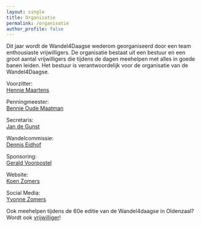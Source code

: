 ```yaml
---
layout: single
title: Organisatie
permalink: /organisatie
author_profile: false
---
```


Dit jaar wordt de Wandel4Daagse wederom georganiseerd door een team enthousiaste vrijwilligers. De organisatie bestaat uit een bestuur en een groot aantal vrijwilligers die tijdens de dagen meehelpen met alles in goede banen leiden. Het bestuur is verantwoordelijk voor de organisatie van de Wandel4Daagse.

Voorzitter:  
[Hennie Maartens](/organisatie/hennie)  

Penningmeester:  
[Bennie Oude Maatman](/organisatie/bennie)  

Secretaris:  
[Jan de Gunst](/organisatie/jan)  

Wandelcommissie:  
[Dennis Eidhof](/organisatie/dennis)  

Sponsoring:  
[Gerald Voorpostel](/organisatie/gerald)  

Website:  
[Koen Zomers](/organisatie/koen)  

Social Media:  
[Yvonne Zomers](/organisatie/yvonne)  

Ook meehelpen tijdens de 60e editie van de Wandel4daagse in Oldenzaal? Wordt ook [vrijwilliger](/organisatie/vrijwilligers)!